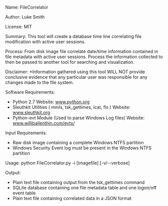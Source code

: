 Name:	 	    FileCorrelator

Author: Luke Smith

License: MIT 

Summary: 	  This tool will create a database time line correlating file modification with active user sessions.

Process:	  From disk image file correlate date/time information contained in file metadata with active user sessions. 
			      Process the information collected to then be passed to another tool for searching and visualization.
			
Disclaimer:	*Information gathered using this tool WILL NOT provide conclusive evidence that any particular user was responsible
             for any changes made to the file system.

Software Requirements:
* Python 2.7 Website: www.python.org
* Sleuthkit Utilities ( mmls, tsk_gettimes, icat, fls ) Website: www.sleuthkit.org
* Python-evt Module (Used to parse Windows Log files) Website: www.williballenthin.com/evtx/

Input Requirements:
* Raw disk image containing a complete Windows NTFS partition
* Windows Security Event log must be present in the Windows NTFS partition

Usage: python FileCorrelator.py -i [imagefile] [-v/--verbose]

Output:
* Plain text file containing output from the tsk_gettimes command
* SQLite database containing one file metadata table and one logon/off event table
* Plain text file containing correlated data in a JSON format